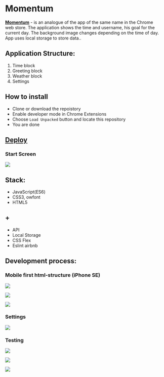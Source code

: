 # Momentum

[**Momentum**](https://boriskrasko.github.io/momentum) - is an analogue of the app of the same name in the Chrome web store. The application shows the time and username, his goal for the current day. The background image changes depending on the time of day. App uses local storage to store data..

## Application Structure:
1. Time block
2. Greeting block
3. Weather block
4. Settings

## How to install
- Clone or download the repoistory
- Enable developer mode in Chrome Extensions
- Choose `Load Unpacked` button and locate this repository
- You are done


## [Deploy](https://boriskrasko.github.io/momentum)

 ### Start Screen 
 
 ![](https://boriskrasko.github.io/momentum/pages/momentum-mars.png)

## Stack: 
  * JavaScript(ES6)
  * CSS3, owfont
  * HTML5
  
## +
 * API
 * Local Storage
 * CSS Flex 
 * Eslint airbnb
 
 ## Development process:
 
 ### Mobile first html-structure (iPhone SE)
 
 ![](https://boriskrasko.github.io/momentum/pages/momentum-mobile-first-markup-structure.png)
 
 ![](https://boriskrasko.github.io/momentum/pages/momentum-mobile-first-markup.png)
 
 ![](https://boriskrasko.github.io/momentum/pages/momentum-mobile-first.png)
 
 ### Settings
 
 ![](https://boriskrasko.github.io/momentum/pages/momentum-settings.png)
 
 ### Testing
 
 ![](https://boriskrasko.github.io/momentum/pages/momentum-testing.png)
 
 ![](https://boriskrasko.github.io/momentum/pages/momentum-spice.png)
  
 ![](https://boriskrasko.github.io/momentum/pages/momentum-los-angeles.png)
